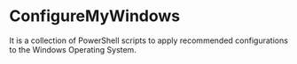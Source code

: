 # ConfigureMyWindows
It is a collection of PowerShell scripts to apply recommended configurations to the Windows Operating System.
